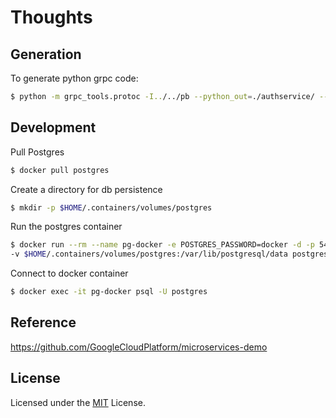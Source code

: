 # Thoughts

## Generation

To generate python grpc code:
```sh
$ python -m grpc_tools.protoc -I../../pb --python_out=./authservice/ --grpc_python_out=./authservice/ ../../pb/auth_service.proto
```

## Development

Pull Postgres
```sh
$ docker pull postgres
```

Create a directory for db persistence
```sh
$ mkdir -p $HOME/.containers/volumes/postgres
```

Run the postgres container
```sh
$ docker run --rm --name pg-docker -e POSTGRES_PASSWORD=docker -d -p 5432:5432 \
-v $HOME/.containers/volumes/postgres:/var/lib/postgresql/data postgres
```

Connect to docker container
```sh
$ docker exec -it pg-docker psql -U postgres
```

## Reference

https://github.com/GoogleCloudPlatform/microservices-demo

## License

Licensed under the [MIT](LICENSE) License.
